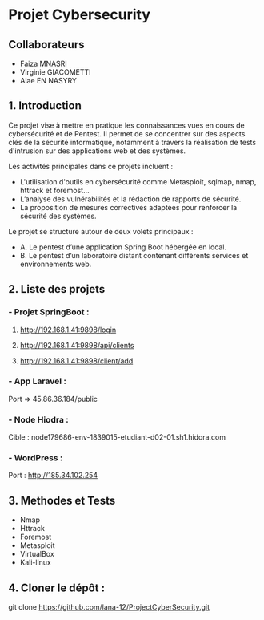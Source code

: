 # Projet Cybersecurity

## Collaborateurs

- Faiza MNASRI
- Virginie GIACOMETTI
- Alae EN NASYRY


## 1. Introduction

Ce projet vise à mettre en pratique les connaissances vues en cours de cybersécurité et de Pentest. Il permet de se concentrer sur des aspects clés de la sécurité informatique, notamment à travers la réalisation de tests d'intrusion sur des applications web et des systèmes.

Les activités principales dans ce projets incluent :

- L'utilisation d'outils en cybersécurité comme Metasploit, sqlmap, nmap, httrack et foremost...
- L’analyse des vulnérabilités et la rédaction de rapports de sécurité.
- La proposition de mesures correctives adaptées pour renforcer la sécurité des systèmes.

Le projet se structure autour de deux volets principaux :

- A. Le pentest d’une application Spring Boot hébergée en local.
- B. Le pentest d’un laboratoire distant contenant différents services et environnements web.

## 2. Liste des projets

### - Projet SpringBoot : 
1. http://192.168.1.41:9898/login

2. http://192.168.1.41:9898/api/clients

3. http://192.168.1.41:9898/client/add

### - App Laravel :
Port => 45.86.36.184/public

### - Node Hiodra : 

Cible : node179686-env-1839015-etudiant-d02-01.sh1.hidora.com
### - WordPress : 
Port : http://185.34.102.254

## 3. Methodes et Tests
- Nmap
- Httrack
- Foremost
- Metasploit
- VirtualBox
- Kali-linux


## 4. Cloner le dépôt :
git clone https://github.com/lana-12/ProjectCyberSecurity.git


